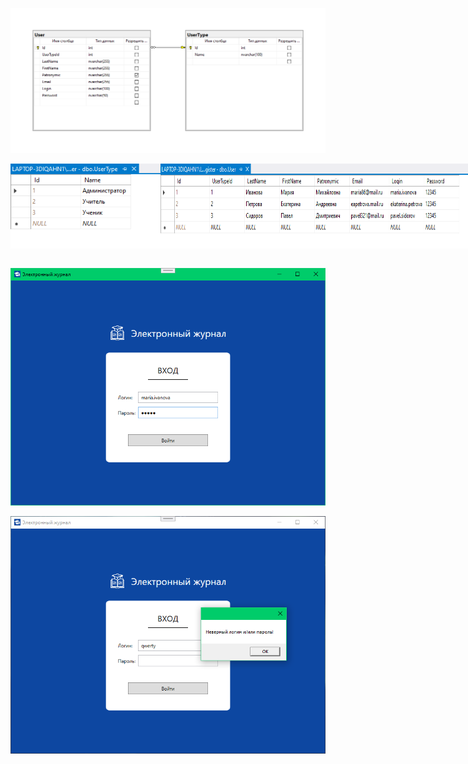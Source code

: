 ![img](./img/1.png)

<div style="display: flex; flex-direction: row;">
  <img src="./img/2.png" height="136"/>
  <img src="./img/3.png" height="136"/>
</div>

<br/>

![img](./img/4.png)

![img](./img/5.png)
